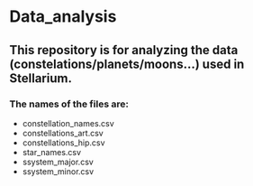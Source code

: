 # Data_analysis

## This repository is for analyzing the data (constelations/planets/moons...) used in Stellarium. 

### The names of the files are:

* constellation_names.csv
* constellations_art.csv
* constellations_hip.csv
* star_names.csv
* ssystem_major.csv
* ssystem_minor.csv